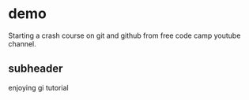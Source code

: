 # demo
Starting a crash course on git and github from free code camp youtube channel.
## subheader
enjoying gi tutorial